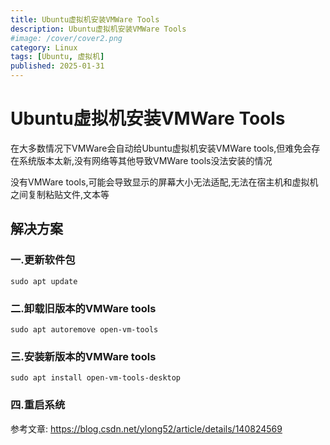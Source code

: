 ```yaml
---
title: Ubuntu虚拟机安装VMWare Tools
description: Ubuntu虚拟机安装VMWare Tools
#image: /cover/cover2.png
category: Linux
tags: [Ubuntu, 虚拟机]
published: 2025-01-31
---
```


# Ubuntu虚拟机安装VMWare Tools

在大多数情况下VMWare会自动给Ubuntu虚拟机安装VMWare tools,但难免会存在系统版本太新,没有网络等其他导致VMWare tools没法安装的情况

没有VMWare tools,可能会导致显示的屏幕大小无法适配,无法在宿主机和虚拟机之间复制粘贴文件,文本等

## 解决方案

### 一.更新软件包

```shell
sudo apt update
```

### 二.卸载旧版本的VMWare tools

```shell
sudo apt autoremove open-vm-tools
```

### 三.安装新版本的VMWare tools

```shell
sudo apt install open-vm-tools-desktop
```

### 四.重启系统


参考文章: https://blog.csdn.net/ylong52/article/details/140824569
